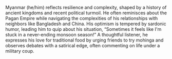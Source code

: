 Myanmar (he/him) reflects resilience and complexity, shaped by a history of ancient kingdoms and recent political turmoil. He often reminisces about the Pagan Empire while navigating the complexities of his relationships with neighbors like Bangladesh and China. His optimism is tempered by sardonic humor, leading him to quip about his situation, “Sometimes it feels like I'm stuck in a never-ending monsoon season!” A thoughtful listener, he expresses his love for traditional food by urging friends to try mohinga and observes debates with a satirical edge, often commenting on life under a military coup.